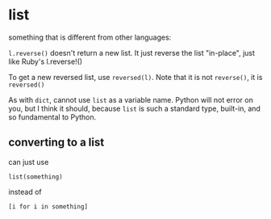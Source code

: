 # list

something that is different from other languages:

`l.reverse()` doesn't return a new list.  It just reverse the list "in-place", just like Ruby's l.reverse!()

To get a new reversed list, use `reversed(l)`.  Note that it is not `reverse()`, it is `reversed()`

As with `dict`, cannot use `list` as a variable name.  Python will not error on you, but I think it should, because `list` is such a standard type, built-in, and so fundamental to Python.

## converting to a list

can just use

    list(something)

instead of

    [i for i in something]

